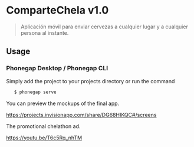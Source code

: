 
# ComparteChela v1.0 

> Aplicación móvil para enviar cervezas a cualquier lugar y a cualquier persona al instante.

## Usage

### Phonegap Desktop / Phonegap CLI

Simply add the project to your projects directory or 
 run the command
 
 ```javascript
 	$ phonegap serve
```

You can preview the mockups of the final app.

https://projects.invisionapp.com/share/DG68HIKQC#/screens

The promotional chelathon ad.

https://youtu.be/T6c5Rq_nhTM